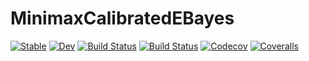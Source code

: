 # MinimaxCalibratedEBayes

[![Stable](https://img.shields.io/badge/docs-stable-blue.svg)](https://nignatiadis.github.io/MinimaxCalibratedEBayes.jl/stable)
[![Dev](https://img.shields.io/badge/docs-dev-blue.svg)](https://nignatiadis.github.io/MinimaxCalibratedEBayes.jl/dev)
[![Build Status](https://travis-ci.com/nignatiadis/MinimaxCalibratedEBayes.jl.svg?branch=master)](https://travis-ci.com/nignatiadis/MinimaxCalibratedEBayes.jl)
[![Build Status](https://ci.appveyor.com/api/projects/status/github/nignatiadis/MinimaxCalibratedEBayes.jl?svg=true)](https://ci.appveyor.com/project/nignatiadis/MinimaxCalibratedEBayes-jl)
[![Codecov](https://codecov.io/gh/nignatiadis/MinimaxCalibratedEBayes.jl/branch/master/graph/badge.svg)](https://codecov.io/gh/nignatiadis/MinimaxCalibratedEBayes.jl)
[![Coveralls](https://coveralls.io/repos/github/nignatiadis/MinimaxCalibratedEBayes.jl/badge.svg?branch=master)](https://coveralls.io/github/nignatiadis/MinimaxCalibratedEBayes.jl?branch=master)
